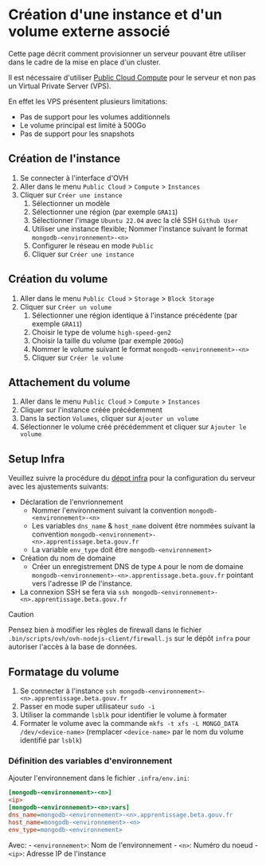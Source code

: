 # Création d'une instance et d'un volume externe associé

Cette page décrit comment provisionner un serveur pouvant être utiliser dans le cadre de la mise en place d'un cluster.

Il est nécessaire d'utiliser [Public Cloud Compute](https://www.ovhcloud.com/fr/public-cloud/compute/) pour le serveur et non pas un Virtual Private Server (VPS).

En effet les VPS présentent plusieurs limitations:
- Pas de support pour les volumes additionnels
- Le volume principal est limité à 500Go
- Pas de support pour les snapshots

## Création de l'instance

1. Se connecter à l'interface d'OVH
2. Aller dans le menu `Public Cloud` > `Compute` > `Instances`
3. Cliquer sur `Créer une instance`
   1. Sélectionner un modèle
   2. Sélectionner une région (par exemple `GRA11`)
   3. Sélectionner l'image `Ubuntu 22.04` avec la clé SSH `Github User`
   4. Utiliser une instance flexible; Nommer l'instance suivant le format `mongodb-<environnement>-<n>`
   5. Configurer le réseau en mode `Public`
   6. Cliquer sur `Créer une instance`

## Création du volume

1. Aller dans le menu `Public Cloud` > `Storage` > `Block Storage`
2. Cliquer sur `Créer un volume`
   1. Sélectionner une région identique à l'instance précédente (par exemple `GRA11`)
   2. Choisir le type de volume `high-speed-gen2`
   3. Choisir la taille du volume (par exemple `200Go`)
   4. Nommer le volume suivant le format `mongodb-<environnement>-<n>`
   5. Cliquer sur `Créer le volume`

## Attachement du volume

1. Aller dans le menu `Public Cloud` > `Compute` > `Instances`
2. Cliquer sur l'instance créée précédemment
3. Dans la section `Volumes`, cliquer sur `Ajouter un volume`
4. Sélectionner le volume créé précédemment et cliquer sur `Ajouter le volume`

## Setup Infra

Veuillez suivre la procédure du [dépot infra](https://github.com/mission-apprentissage/infra/blob/main/docs/provisionning.md) pour la configuration du serveur avec les ajustements suivants:
- Déclaration de l'envrionnement
  - Nommer l'environnement suivant la convention `mongodb-<environnement>-<n>`
  - Les variables `dns_name` & `host_name` doivent être nommées suivant la convention `mongodb-<environnement>-<n>.apprentissage.beta.gouv.fr`
  - La variable `env_type` doit être `mongodb-<environnement>`
- Création du nom de domaine
  - Créer un enregistrement DNS de type `A` pour le nom de domaine `mongodb-<environnement>-<n>.apprentissage.beta.gouv.fr` pointant vers l'adresse IP de l'instance.
- La connexion SSH se fera via `ssh mongodb-<environnement>-<n>.apprentissage.beta.gouv.fr`

> [!CAUTION]
> Pensez bien à modifier les règles de firewall dans le fichier `.bin/scripts/ovh/ovh-nodejs-client/firewall.js` sur le dépôt `infra` pour autoriser l'accès à la base de données.

## Formatage du volume

1. Se connecter à l'instance `ssh mongodb-<environnement>-<n>.apprentissage.beta.gouv.fr`
2. Passer en mode super utilisateur `sudo -i`
3. Utiliser la commande `lsblk` pour identifier le volume à formater
4. Formater le volume avec la commande `mkfs -t xfs -L MONGO_DATA /dev/<device-name>` (remplacer `<device-name>` par le nom du volume identifié par `lsblk`)

### Définition des variables d'environnement

Ajouter l'environnement dans le fichier `.infra/env.ini`:

```ini
[mongodb-<environnement>-<n>]
<ip>
[mongodb-<environnement>-<n>:vars]
dns_name=mongodb-<environnement>-<n>.apprentissage.beta.gouv.fr
host_name=mongodb-<environnement>-<n>
env_type=mongodb-<environnement>
```

Avec:
    - `<environnement>`: Nom de l'environnement
    - `<n>`: Numéro du noeud
    - `<ip>`: Adresse IP de l'instance
